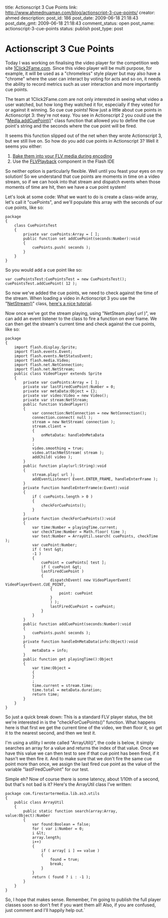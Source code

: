title: Actionscript 3 Cue Points
link: http://www.ahmednuaman.com/blog/actionscript-3-cue-points/
creator: ahmed
description: 
post_id: 186
post_date: 2009-06-18 21:18:43
post_date_gmt: 2009-06-18 21:18:43
comment_status: open
post_name: actionscript-3-cue-points
status: publish
post_type: post

# Actionscript 3 Cue Points

Today I was working on finalising the video player for the competition web site [1Click2Fame.com](http://1Click2Fame.com). Since this video player will be multi purpose, for example, it will be used as a "chromeless" style player but may also have a "chrome" where the user can interact by voting for acts and so on, it needs the ability to record metrics such as user interaction and more importantly cue points. 

The team at 1Click2Fame.com are not only interested in seeing what video a user watched, but how long they watched it for, especially if they voted for or against it winning. So cue cue points! Now just a little about cue points in Actionscript 3: they're not easy. You see in Actionscript 2 you could use the "[Media.addCuePoint()](http://livedocs.adobe.com/flash/9.0/main/wwhelp/wwhimpl/common/html/wwhelp.htm?context=LiveDocs_Parts&file=00003236.html)" class function that allowed you to define the cue point's string and the seconds where the cue point will be fired. 

It seems this function slipped out of the net when they wrote Actionscript 3, but we still live on. So how do you add cue points in Actionscript 3? Well it seems you either: 

  1. [Bake them into your FLV media during encoding](http://help.adobe.com/en_US/AdobeMediaEncoder/4.0/WSC039D82B-0C0E-4c53-BEBA-4C6C4B400160.html)
  2. Use the [FLVPlayback](http://livedocs.adobe.com/flash/9.0/ActionScriptLangRefV3/fl/video/FLVPlayback.html) component in the Flash IDE

So neither option is particularly flexible. Well until you feast your eyes on my solution! So we understand that cue points are moments in time on a video stream, so if we can hook into that stream and dispatch events when those moments of time are hit, then we have a cue point system! 

Let's look at some code: What we want to do is create a class-wide array, let's call it "cuePoints", and we'll populate this array with the seconds of our cue points, like so:

	package
	{
	    class CuePointsTest
	    {
	        private var cuePoints:Array = [ ];
	        public function set addCuePoint(seconds:Number):void
	        {
	            cuePoints.push( seconds );
	        }
	    }
	}

So you would add a cue point like so:

	var cuePointsTest:CuePointsTest = new CuePointsTest(); 
	cuePointsTest.addCuePoint( 12 );

So now we've added the cue points, we need to check against the time of the stream. When loading a video in Actionscript 3 you use the "[NetStream()](http://livedocs.adobe.com/flash/9.0/ActionScriptLangRefV3/flash/net/NetStream.html)" class, [here's a nice tutorial](http://kriggio.wordpress.com/2007/06/06/a-super-simple-flv-player-using-actionscript-30/). 

Now once we've got the stream playing, using "NetSteam.play( _url_ )", we can add an event listener to the class to fire a function on ever frame. We can then get the stream's current time and check against the cue points, like so: 

	package
	{
	    import flash.display.Sprite;
	    import flash.events.Event;
	    import flash.events.NetStatusEvent;
	    import flash.media.Video;
	    import flash.net.NetConnection;
	    import flash.net.NetStream;
	    public class VideoPlayer extends Sprite
	    {
	        private var cuePoints:Array = [ ];
	        private var lastFiredCuePoint:Number = 0;
	        private var metaData:Object = {};
	        private var video:Video = new Video();
	        private var stream:NetStream;
	        public function VideoPlayer()
	        {
	            var connection:NetConnection = new NetConnection();
	            connection.connect( null );
	            stream = new NetStream( connection );
	            stream.client =
	            {
	                onMetaData: handleOnMetaData
	            }
	            ;
	            video.smoothing = true;
	            video.attachNetStream( stream );
	            addChild( video );
	        }
	        public function play(url:String):void
	        {
	            stream.play( url );
	            addEventListener( Event.ENTER_FRAME, handleEnterFrame );
	        }
	        private function handleEnterFrame(e:Event):void
	        {
	            if ( cuePoints.length > 0 )
	            {
	                checkForCuePoints();
	            }
	        }
	        private function checkForCuePoints():void
	        {
	            var time:Number = playingTime.current;
	            var checkTime:Number = Math.floor( time );
	            var test:Number = ArrayUtil.search( cuePoints, checkTime );
	            var cuePoint:Number;
	            if ( test &gt;
	            -1 )
	            {
	                cuePoint = cuePoints[ test ];
	                if ( cuePoint &gt;
	                lastFiredCuePoint )
	                {
	                    dispatchEvent( new VideoPlayerEvent( VideoPlayerEvent.CUE_POINT,
	                    {
	                        point: cuePoint
	                    }
	                    ) );
	                    lastFiredCuePoint = cuePoint;
	                }
	            }
	        }
	        public function addCuePoint(seconds:Number):void
	        {
	            cuePoints.push( seconds );
	        }
	        private function handleOnMetaData(info:Object):void
	        {
	            metaData = info;
	        }
	        public function get playingTime():Object
	        {
	            var time:Object =
	            {
	            }
	            ;
	            time.current = stream.time;
	            time.total = metaData.duration;
	            return time;
	        }
	    }
	}

So just a quick break down: This is a standard FLV player status, the bit we're interested in is the "checkForCuePoints()" function. What happens here is that first we get the current time of the video, we then floor it, so get it to the nearest second, and then we test it. 

I'm using a utility I wrote called "ArrayUtil()", the code is below, it simply searches an array for a value and returns the index of that value. Once we have this value we can then test to see if that cue point has been fired, if it hasn't we then fire it. And to make sure that we don't fire the same cue point more than once, we assign the last fired cue point as the value of the variable "lastFiredCuePoint" for our test. 

Simple eh? Now of course there is some latency, about 1/10th of a second, but that's not bad is it? Here's the ArrayUtil class I've written: 

	package com.firestartermedia.lib.as3.utils
	{
	    public class ArrayUtil
	    {
	        public static function search(array:Array, value:Object):Number
	        {
	            var found:Boolean = false;
	            for ( var i:Number = 0;
	            i &lt;
	            array.length;
	            i++)
	            {
	                if ( array[ i ] == value )
	                {
	                    found = true;
	                    break;
	                }
	            }
	            return ( found ? i : -1 );
	        }
	    }
	}

So, I hope that makes sense. Remember, I'm going to publish the full player classes soon so don't fret if you want them all! Also, if you are confused, just comment and I'll happily help out.`